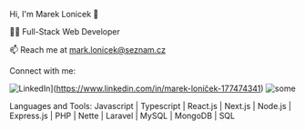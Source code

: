 Hi, I'm Marek Lonicek 👋



👨‍💻 Full-Stack Web Developer

📫 Reach me at mark.lonicek@seznam.cz

Connect with me:


![LinkedIn](https://img.shields.io/badge/LinkedIn-0077B5?logo=linkedin&logoColor=white)](https://www.linkedin.com/in/marek-loníček-177474341)
![some](https://img.shields.io/badge/some_my_text-red)

Languages and Tools:
Javascript | Typescript | React.js | Next.js | Node.js | Express.js | PHP | Nette | Laravel | MySQL | MongoDB | SQL 

<!--
![](https://komarev.com/ghpvc/?username=your-github-username)
-->
